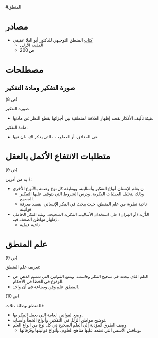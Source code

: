 #المنطق

# مصادر

* [كتاب](https://www.noor-book.com/book/review/486460) المنطق التوجيهي للدكتور أبو العلا عفيفي
	* الطبعة الأولى
	* 200 ص

# مصطلحات

## صورة التفكير ومادة التفكير

(ص 8)

صورة التفكير:
* هيئة تأليف الأفكار بقصد إظهار العلاقة المنطقية بين أجزائها بقطع النظر عن مادتها.

مادة التفكير:
* هي الحقائق، أو المعلومات التي يفكر الإنسان فيها.

# متطلبات الانتفاع الأكمل بالعقل

(ص 9)

لا بد من أمرين:
* أن يعلم الإنسان أنواع التفكير وأساليبه، ووظيفة كل نوع وصلته بالأنواع الأخرى
	* وذلك بتحليل العمليات الفكرية، ودرس الشروط التي يتوقف عليها التفكير الصحيح.
	* ناحية نظرية من علم المنطق، حيث يبحث في الفكر الإنساني، بقصد معرفة قوانينه
* الدُّربة (أو المِران) على استخدام الأساليب الفكرية الصحيحة، ونقد الفكر الخاطئ بإظهار مواطن الضعف فيه.
	* ناحية عملية

# علم المنطق

(ص 9)

تعريف علم المنطق:
* العلم الذي يبحث في صحيح الفكر وفاسده، ويضع القوانين التي تعصم الذهن عن الوقوع في الخطأ في الأحكام.
* المنطق علم وفن وصناعة في آن واحد.

(ص 10)

فللمنطق وظائف ثلاث:
* وضع القوانين العامة التي يعمل الفكر بها.
* توضيح مواطن الزلل في التفكير، وأنواع الخطأ وأسبابه.
* وصف الطرق المؤدية إلى العلم الصحيح في كل نوع من أنواع العلم
	* ويناقش الأسس التي تعتمد عليها مناهج العلوم، وأنواع قوانينها وفُرُقاتها.

